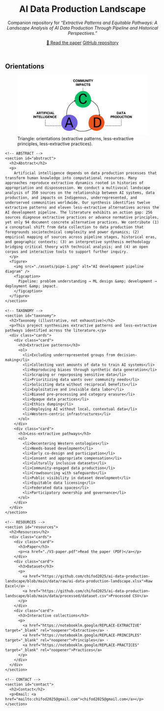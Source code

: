 <!doctype html>
<html lang="en">
<head>
  <meta charset="utf-8" />
  <meta name="viewport" content="width=device-width,initial-scale=1" />
  <title>AI Data Production Landscape</title>
  <link rel="stylesheet" href="styles.css" />
</head>
<body>
  <header class="container">
    <h1>AI Data Production Landscape</h1>
    <p>
      Companion repository for <em>“Extractive Patterns and Equitable Pathways:
      A Landscape Analysis of AI Data Production Through Pipeline and Historical
      Perspectives.”</em>
    </p>
    <div class="links">
      <a href="./V3-paper.pdf">📄 Read the paper</a>
      <a href="https://github.com/chifod2025/ai-data-production-landscape" target="_blank" rel="noopener">GitHub repository</a>
    </div>
  </header>

  <main class="container">
    <!-- ORIENTATION DIAGRAM -->
    <section id="orientations">
      <h2>Orientations</h2>
      <figure>
        <img src="./assets/tri-2.png" alt="Orientation triangle diagram" />
        <figcaption>
          Triangle: orientations (extractive patterns, less-extractive principles, less-extractive practices).
        </figcaption>
      </figure>
    </section>

    <!-- ABSTRACT -->
    <section id="abstract">
      <h2>Abstract</h2>
      <p>
        Artificial intelligence depends on data production processes that transform human knowledge into computational resources. Many approaches reproduce extractive dynamics rooted in histories of appropriation and dispossession. We conduct a multivocal landscape analysis of 350 sources on the relationship between AI systems, data production, and impacts on Indigenous, underrepresented, and underserved communities worldwide. Our synthesis identifies twelve extractive patterns and eleven less-extractive alternatives across the AI development pipeline. The literature exhibits an action gap: 256 sources diagnose extractive practices or advance normative principles, yet only 94 document concrete alternative practices. We contribute (1) a conceptual shift from data collection to data production that foregrounds sociotechnical complexity and power dynamics; (2) empirical mapping of sources across pipeline stages, historical eras, and geographic contexts; (3) an interpretive synthesis methodology bridging critical theory with technical analysis; and (4) an open corpus and interactive tools to support further inquiry.
      </p>
      <figure>
        <img src="./assets/pipe-1.png" alt="AI development pipeline diagram" />
        <figcaption>
          Pipeline: problem understanding → ML design &amp; development → deployment &amp; impact.
        </figcaption>
      </figure>
    </section>

    <!-- TAXONOMY -->
    <section id="taxonomy">
      <h2>Taxonomy (illustrative, not exhaustive)</h2>
      <p>This project synthesizes extractive patterns and less-extractive pathways identified across the literature.</p>
      <div class="cards">
        <div class="card">
          <h3>Extractive patterns</h3>
          <ol>
            <li>Excluding underrepresented groups from decision-making</li>
            <li>Collecting vast amounts of data to train AI systems</li>
            <li>Reproducing biases through synthetic data generation</li>
            <li>Scraping or repurposing sensitive data</li>
            <li>Prioritizing data wants over community needs</li>
            <li>Soliciting data without reciprocal benefits</li>
            <li>Exploitative and invisible data labor</li>
            <li>Biased pre-processing and category erasure</li>
            <li>Opaque data practices</li>
            <li>Ethics dumping</li>
            <li>Deploying AI without local, contextual data</li>
            <li>Western-centric infrastructures</li>
          </ol>
        </div>
        <div class="card">
          <h3>Less-extractive pathways</h3>
          <ol>
            <li>Decentering Western ontologies</li>
            <li>Needs-based development</li>
            <li>Early co-design and participation</li>
            <li>Consent and appropriate compensation</li>
            <li>Culturally inclusive datasets</li>
            <li>Community-engaged data production</li>
            <li>Crowdsourcing with safeguards</li>
            <li>Public visibility in dataset development</li>
            <li>Equitable data licensing</li>
            <li>Federated data spaces</li>
            <li>Participatory ownership and governance</li>
          </ol>
        </div>
      </div>
    </section>

    <!-- RESOURCES -->
    <section id="resources">
      <h2>Resources</h2>
      <div class="cards">
        <div class="card">
          <h3>Paper</h3>
          <p><a href="./V3-paper.pdf">Read the paper (PDF)</a></p>
        </div>
        <div class="card">
          <h3>Dataset</h3>
          <p>
            <a href="https://github.com/chifod2025/ai-data-production-landscape/blob/main/data/raw/ai-data-production-landscape.xlsx">Raw Excel</a> ·
            <a href="https://github.com/chifod2025/ai-data-production-landscape/blob/main/data/processed/dataset.csv">Processed CSV</a>
          </p>
        </div>
        <div class="card">
          <h3>Interactive collections</h3>
          <p>
            <a href="https://notebooklm.google/REPLACE-EXTRACTIVE" target="_blank" rel="noopener">Extractive</a> ·
            <a href="https://notebooklm.google/REPLACE-PRINCIPLES" target="_blank" rel="noopener">Principles</a> ·
            <a href="https://notebooklm.google/REPLACE-PRACTICES" target="_blank" rel="noopener">Practices</a>
          </p>
        </div>
      </div>
    </section>

    <!-- CONTACT -->
    <section id="contact">
      <h2>Contact</h2>
      <p>Email: <a href="mailto:chifod2025@gmail.com">chifod2025@gmail.com</a></p>
    </section>
  </main>
</body>
</html>
